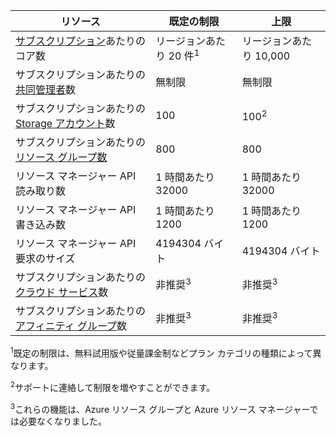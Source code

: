 リソース|既定の制限|上限
---|---|---
[サブスクリプション](http://msdn.microsoft.com/library/azure/hh531793.aspx)あたりのコア数|リージョンあたり 20 件<sup>1</sup>|リージョンあたり 10,000
サブスクリプションあたりの[共同管理者](http://msdn.microsoft.com/library/azure/gg456328.aspx)数|無制限|無制限
サブスクリプションあたりの [Storage アカウント](storage-create-storage-account.md)数|100|100<sup>2</sup>
サブスクリプションあたりの[リソース グループ数](resource-group-overview.md)|800|800
リソース マネージャー API 読み取り数|1 時間あたり 32000|1 時間あたり 32000
リソース マネージャー API 書き込み数|1 時間あたり 1200|1 時間あたり 1200
リソース マネージャー API 要求のサイズ|4194304 バイト|4194304 バイト
サブスクリプションあたりの[クラウド サービス](cloud-services-what-is.md)数|非推奨<sup>3</sup>|非推奨<sup>3</sup>
サブスクリプションあたりの[アフィニティ グループ](../virtual-network/virtual-networks-migrate-to-regional-vnet.md)数|非推奨<sup>3</sup>|非推奨<sup>3</sup>

<sup>1</sup>既定の制限は、無料試用版や従量課金制などプラン カテゴリの種類によって異なります。

<sup>2</sup>サポートに連絡して制限を増やすことができます。

<sup>3</sup>これらの機能は、Azure リソース グループと Azure リソース マネージャーでは必要なくなりました。

<!---HONumber=August15_HO9-->